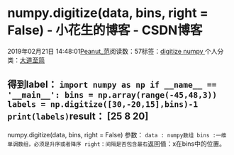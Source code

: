 
# numpy.digitize(data, bins, right = False) - 小花生的博客 - CSDN博客


2019年02月21日 14:48:01[Peanut_范](https://me.csdn.net/u013841196)阅读数：57标签：[digitize																](https://so.csdn.net/so/search/s.do?q=digitize&t=blog)[numpy																](https://so.csdn.net/so/search/s.do?q=numpy&t=blog)[
							](https://so.csdn.net/so/search/s.do?q=digitize&t=blog)个人分类：[大道至简																](https://blog.csdn.net/u013841196/article/category/7890941)



得到label：
`import numpy as np
if __name__ == '__main__':
    bins = np.array(range(-45,48,3))
    labels = np.digitize([30,-20,15],bins)-1
    print(labels)`result：
[25  8 20]
---
numpy.digitize(data, bins, right = False)
参数：
`data : numpy数组
bins :一维单调数组，必须是升序或者降序
right：间隔是否包含最右`返回值：x在bins中的位置。

